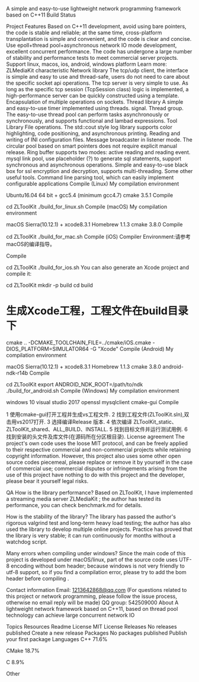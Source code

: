 A simple and easy-to-use lightweight network programming framework based on C++11
Build Status

Project Features
Based on C++11 development, avoid using bare pointers, the code is stable and reliable; at the same time, cross-platform transplantation is simple and convenient, and the code is clear and concise.
Use epoll+thread pool+asynchronous network IO mode development, excellent concurrent performance.
The code has undergone a large number of stability and performance tests to meet commercial server projects.
Support linux, macos, ios, android, windows platform
Learn more: ZLMediaKit
characteristic
Network library
The tcp/udp client, the interface is simple and easy to use and thread-safe, users do not need to care about the specific socket api operations.
The tcp server is very simple to use. As long as the specific tcp session (TcpSession class) logic is implemented, a high-performance server can be quickly constructed using a template.
Encapsulation of multiple operations on sockets.
Thread library
A simple and easy-to-use timer implemented using threads.
signal.
Thread group.
The easy-to-use thread pool can perform tasks asynchronously or synchronously, and supports functional and lambad expressions.
Tool Library
File operations.
The std::cout style log library supports color highlighting, code positioning, and asynchronous printing.
Reading and writing of INI configuration files.
Message broadcaster in listener mode.
The circular pool based on smart pointers does not require explicit manual release.
Ring buffer supports two modes: active reading and reading event.
mysql link pool, use placeholder (?) to generate sql statements, support synchronous and asynchronous operations.
Simple and easy-to-use black box for ssl encryption and decryption, supports multi-threading.
Some other useful tools.
Command line parsing tool, which can easily implement configurable applications
Compile (Linux)
My compilation environment

Ubuntu16.04 64 bit + gcc5.4 (minimum gcc4.7)
cmake 3.5.1
Compile

cd ZLToolKit
./build_for_linux.sh
Compile (macOS)
My compilation environment

macOS Sierra(10.12.1) + xcode8.3.1
Homebrew 1.1.3
cmake 3.8.0
Compile

cd ZLToolKit
./build_for_mac.sh
Compile (iOS)
Compiler Environment:请参考macOS的编译指导。

Compile

cd ZLToolKit
./build_for_ios.sh
You can also generate an Xcode project and compile it:

cd ZLToolKit
mkdir -p build
cd build
# 生成Xcode工程，工程文件在build目录下
cmake .. -DCMAKE_TOOLCHAIN_FILE=../cmake/iOS.cmake -DIOS_PLATFORM=SIMULATOR64 -G "Xcode"
Compile (Android)
My compilation environment

macOS Sierra(10.12.1) + xcode8.3.1
Homebrew 1.1.3
cmake 3.8.0
android-ndk-r14b
Compile

cd ZLToolKit
export ANDROID_NDK_ROOT=/path/to/ndk
./build_for_android.sh
Compile (Windows)
My compilation environment

windows 10
visual studio 2017
openssl
mysqlclient
cmake-gui
Compile

   1 使用cmake-gui打开工程并生成vs工程文件.
   2 找到工程文件(ZLToolKit.sln),双击用vs2017打开.
   3 选择编译Release 版本.
   4 依次编译 ZLToolKit_static、ZLToolKit_shared、ALL_BUILD、INSTALL.
   5 找到目标文件并运行测试用例.
   6 找到安装的头文件及库文件(在源码所在分区根目录).
License agreement
The project's own code uses the loose MIT protocol, and can be freely applied to their respective commercial and non-commercial projects while retaining copyright information. However, this project also uses some other open source codes piecemeal, please replace or remove it by yourself in the case of commercial use; commercial disputes or infringements arising from the use of this project have nothing to do with this project and the developer, please bear it yourself legal risks.

QA
How is the library performance?
Based on ZLToolKit, I have implemented a streaming media server ZLMediaKit ; the author has tested its performance, you can check benchmark.md for details.

How is the stability of the library?
The library has passed the author's rigorous valgrind test and long-term heavy load testing; the author has also used the library to develop multiple online projects. Practice has proved that the library is very stable; it can run continuously for months without a watchdog script.

Many errors when compiling under windows?
Since the main code of this project is developed under macOS/linux, part of the source code uses UTF-8 encoding without bom header; because windows is not very friendly to utf-8 support, so if you find a compilation error, please try to add the bom header before compiling .

Contact information
Email: 1213642868@qq.com (For questions related to this project or network programming, please follow the issue process, otherwise no email reply will be made)
QQ group: 542509000
About
A lightweight network framework based on C++11, based on thread pool technology can achieve large concurrent network IO

Topics
Resources
 Readme
License
 MIT License
Releases
No releases published
Create a new release
Packages
No packages published
Publish your first package
Languages
C++
71.6%
 
CMake
18.7%
 
C
8.9%
 
Other
